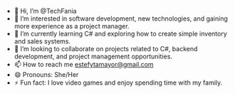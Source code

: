 - 👋 Hi, I’m @TechFania
- 👀 I’m interested in software development, new technologies, and gaining more experience as a project manager.
- 🌱 I’m currently learning C# and exploring how to create simple inventory and sales systems.
- 💞️ I’m looking to collaborate on projects related to C#, backend development, and project management opportunities.
- 📫 How to reach me estefytamayor@gmail.com
- 😄 Pronouns: She/Her
- ⚡ Fun fact: I love video games and enjoy spending time with my family.

